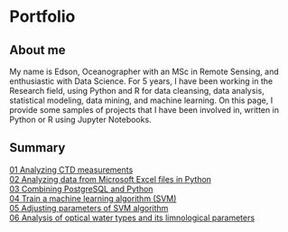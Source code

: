 # Portfolio

## About me
My name is Edson, Oceanographer with an MSc in Remote Sensing, and enthusiastic with Data Science. For 5 years, I have been working in the Research field, using Python and R for data cleansing, data analysis, statistical modeling, data mining, and machine learning. On this page, I provide some samples of projects that I have been involved in, written in Python or R using Jupyter Notebooks.

## Summary
[01 Analyzing CTD measurements](https://github.com/edsonfreirefs/Portfolio/blob/master/01%20Analyzing%20CTD%20measurements.ipynb)
<br>
[02 Analyzing data from Microsoft Excel files in Python](https://github.com/edsonfreirefs/Portfolio/blob/master/02%20Analyzing%20data%20from%20Microsoft%20Excel%20files%20in%20Python.ipynb)
<br>
[03 Combining PostgreSQL and Python](https://github.com/edsonfreirefs/Portfolio/blob/master/03%20Combining%20PostgreSQL%20and%20Python.ipynb)
<br>
[04 Train a machine learning algorithm (SVM)](https://github.com/edsonfreirefs/Portfolio/blob/master/04%20Train%20a%20machine%20learning%20algorithm%20(SVM).ipynb)
<br>
[05 Adjusting parameters of SVM algorithm](https://github.com/edsonfreirefs/Portfolio/blob/master/05%20Adjusting%20parameters%20of%20SVM%20algorithm.ipynb)
<br>
[06 Analysis of optical water types and its limnological parameters](https://github.com/edsonfreirefs/Portfolio/blob/master/06%20Analysis%20of%20optical%20water%20types%20and%20its%20limnological%20parameters.ipynb)
